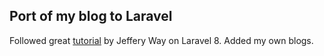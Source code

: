 ## Port of my blog to Laravel

Followed great [tutorial](https://laracasts.com/series/laravel-8-from-scratch) by Jeffery Way on Laravel 8. Added my own blogs. 
